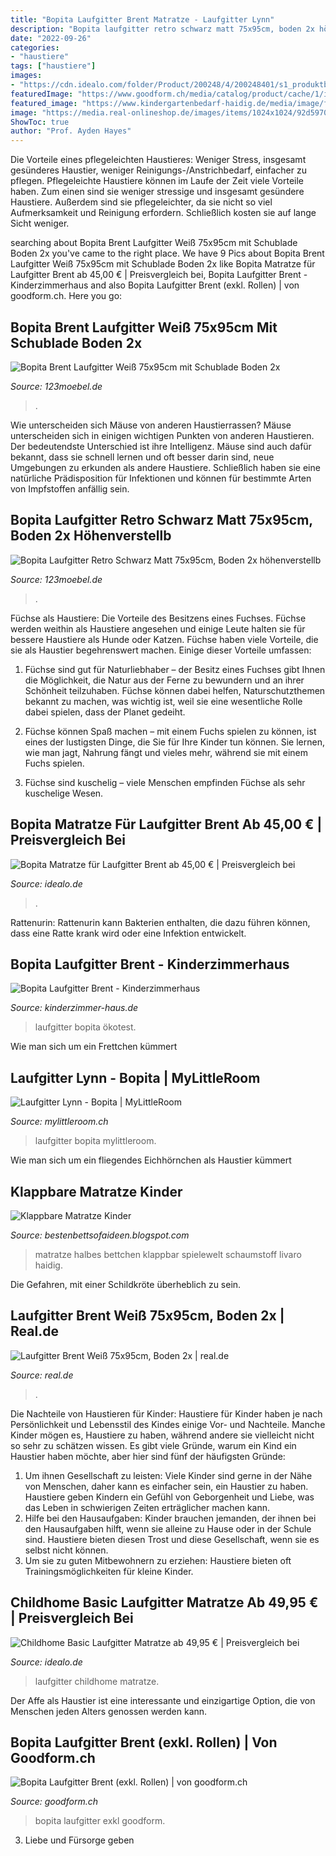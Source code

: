```yaml
---
title: "Bopita Laufgitter Brent Matratze - Laufgitter Lynn"
description: "Bopita laufgitter retro schwarz matt 75x95cm, boden 2x höhenverstellb"
date: "2022-09-26"
categories:
- "haustiere"
tags: ["haustiere"]
images:
- "https://cdn.idealo.com/folder/Product/200248/4/200248401/s1_produktbild_gross/bopita-matratze-fuer-laufgitter-brent.jpg"
featuredImage: "https://www.goodform.ch/media/catalog/product/cache/1/image/1800x/040ec09b1e35df139433887a97daa66f/d/a/dark_grey3_1.jpg"
featured_image: "https://www.kindergartenbedarf-haidig.de/media/image/f0/93/05/Matratze_klappbar_Haidig_600x600.jpg"
image: "https://media.real-onlineshop.de/images/items/1024x1024/92d5970ad793a73477cc6a34229f63c5.jpg"
ShowToc: true
author: "Prof. Ayden Hayes"
---
```



Die Vorteile eines pflegeleichten Haustieres: Weniger Stress, insgesamt gesünderes Haustier, weniger Reinigungs-/Anstrichbedarf, einfacher zu pflegen.
Pflegeleichte Haustiere können im Laufe der Zeit viele Vorteile haben. Zum einen sind sie weniger stressige und insgesamt gesündere Haustiere. Außerdem sind sie pflegeleichter, da sie nicht so viel Aufmerksamkeit und Reinigung erfordern. Schließlich kosten sie auf lange Sicht weniger.

	

		
searching about Bopita Brent Laufgitter Weiß 75x95cm mit Schublade Boden 2x you've came to the right place. We have 9 Pics about Bopita Brent Laufgitter Weiß 75x95cm mit Schublade Boden 2x like Bopita Matratze für Laufgitter Brent ab 45,00 € | Preisvergleich bei, Bopita Laufgitter Brent - Kinderzimmerhaus and also Bopita Laufgitter Brent (exkl. Rollen) | von goodform.ch. Here you go:
		
    
## Bopita Brent Laufgitter Weiß 75x95cm Mit Schublade Boden 2x

<img loading=lazy src="https://www.123moebel.de/out/pictures/generated/product/1/652_489_70/Laufgitter_Brent_Weiss_75x95cm_mit_Schublade_Boden_2x_hoehenverstellbar_Bopita_BP_1057_11_1.jpg" onerror="this.onerror=null;this.src='https://tse1.mm.bing.net/th?id=OIP.AjDrY2ZnoQVcU8jhVbxntwHaFj&amp;pid=15.1';" alt="Bopita Brent Laufgitter Weiß 75x95cm mit Schublade Boden 2x">

_Source: 123moebel.de_

>. 

	

Wie unterscheiden sich Mäuse von anderen Haustierrassen?
Mäuse unterscheiden sich in einigen wichtigen Punkten von anderen Haustieren. Der bedeutendste Unterschied ist ihre Intelligenz. Mäuse sind auch dafür bekannt, dass sie schnell lernen und oft besser darin sind, neue Umgebungen zu erkunden als andere Haustiere. Schließlich haben sie eine natürliche Prädisposition für Infektionen und können für bestimmte Arten von Impfstoffen anfällig sein.

    
## Bopita Laufgitter Retro Schwarz Matt 75x95cm, Boden 2x Höhenverstellb

<img loading=lazy src="https://www.123moebel.de/media/image/product/11431/lg/bopita-laufgitter-retro-schwarz-matt-75x95cm-boden-2x-hoehenverstellbar-bopita~5.jpg" onerror="this.onerror=null;this.src='https://tse3.mm.bing.net/th?id=OIP.ux54rzDb79T5XobhqjHzDQHaFj&amp;pid=15.1';" alt="Bopita Laufgitter Retro Schwarz Matt 75x95cm, Boden 2x höhenverstellb">

_Source: 123moebel.de_

>. 

	

Füchse als Haustiere: Die Vorteile des Besitzens eines Fuchses.
Füchse werden weithin als Haustiere angesehen und einige Leute halten sie für bessere Haustiere als Hunde oder Katzen. Füchse haben viele Vorteile, die sie als Haustier begehrenswert machen. Einige dieser Vorteile umfassen:
1) Füchse sind gut für Naturliebhaber – der Besitz eines Fuchses gibt Ihnen die Möglichkeit, die Natur aus der Ferne zu bewundern und an ihrer Schönheit teilzuhaben. Füchse können dabei helfen, Naturschutzthemen bekannt zu machen, was wichtig ist, weil sie eine wesentliche Rolle dabei spielen, dass der Planet gedeiht.

2) Füchse können Spaß machen – mit einem Fuchs spielen zu können, ist eines der lustigsten Dinge, die Sie für Ihre Kinder tun können. Sie lernen, wie man jagt, Nahrung fängt und vieles mehr, während sie mit einem Fuchs spielen.

3) Füchse sind kuschelig – viele Menschen empfinden Füchse als sehr kuschelige Wesen.

    
## Bopita Matratze Für Laufgitter Brent Ab 45,00 € | Preisvergleich Bei

<img loading=lazy src="https://cdn.idealo.com/folder/Product/200248/4/200248401/s1_produktbild_gross/bopita-matratze-fuer-laufgitter-brent.jpg" onerror="this.onerror=null;this.src='https://tse3.mm.bing.net/th?id=OIP.ZW80MH8JMv7Es_9mGWW-4AAAAA&amp;pid=15.1';" alt="Bopita Matratze für Laufgitter Brent ab 45,00 € | Preisvergleich bei">

_Source: idealo.de_

>. 

	

Rattenurin: Rattenurin kann Bakterien enthalten, die dazu führen können, dass eine Ratte krank wird oder eine Infektion entwickelt.

    
## Bopita Laufgitter Brent - Kinderzimmerhaus

<img loading=lazy src="https://www.kinderzimmer-haus.de/out/pictures/master/product/1/bopita-laufgitter-brent-oekotest-gut-4_2014_1052_1.jpg" onerror="this.onerror=null;this.src='https://tse4.mm.bing.net/th?id=OIP.d6kP6RYyYAMzgxwneWAf7wHaHa&amp;pid=15.1';" alt="Bopita Laufgitter Brent - Kinderzimmerhaus">

_Source: kinderzimmer-haus.de_

>laufgitter bopita ökotest. 

	

Wie man sich um ein Frettchen kümmert

    
## Laufgitter Lynn - Bopita | MyLittleRoom

<img loading=lazy src="https://www.mylittleroom.ch/media/catalog/product/cache/2/image/1800x/040ec09b1e35df139433887a97daa66f/b/o/bopita_lynn_parc.jpg" onerror="this.onerror=null;this.src='https://tse1.mm.bing.net/th?id=OIP.BasIsVgyFaQGVS5VhzJo8gHaHa&amp;pid=15.1';" alt="Laufgitter Lynn - Bopita | MyLittleRoom">

_Source: mylittleroom.ch_

>laufgitter bopita mylittleroom. 

	

Wie man sich um ein fliegendes Eichhörnchen als Haustier kümmert

    
## Klappbare Matratze Kinder

<img loading=lazy src="https://www.kindergartenbedarf-haidig.de/media/image/f0/93/05/Matratze_klappbar_Haidig_600x600.jpg" onerror="this.onerror=null;this.src='https://tse2.mm.bing.net/th?id=OIP.wAflQDQw4cdQwGqmbEB6ywHaFL&amp;pid=15.1';" alt="Klappbare Matratze Kinder">

_Source: bestenbettsofaideen.blogspot.com_

>matratze halbes bettchen klappbar spielewelt schaumstoff livaro haidig. 

	

Die Gefahren, mit einer Schildkröte überheblich zu sein.

    
## Laufgitter Brent Weiß 75x95cm, Boden 2x | Real.de

<img loading=lazy src="https://media.real-onlineshop.de/images/items/1024x1024/92d5970ad793a73477cc6a34229f63c5.jpg" onerror="this.onerror=null;this.src='https://tse2.mm.bing.net/th?id=OIP.o6_EG7IyB88TIT_Hc9_MYgHaFe&amp;pid=15.1';" alt="Laufgitter Brent Weiß 75x95cm, Boden 2x | real.de">

_Source: real.de_

>. 

	

Die Nachteile von Haustieren für Kinder:
Haustiere für Kinder haben je nach Persönlichkeit und Lebensstil des Kindes einige Vor- und Nachteile. Manche Kinder mögen es, Haustiere zu haben, während andere sie vielleicht nicht so sehr zu schätzen wissen. Es gibt viele Gründe, warum ein Kind ein Haustier haben möchte, aber hier sind fünf der häufigsten Gründe:
1. Um ihnen Gesellschaft zu leisten: Viele Kinder sind gerne in der Nähe von Menschen, daher kann es einfacher sein, ein Haustier zu haben. Haustiere geben Kindern ein Gefühl von Geborgenheit und Liebe, was das Leben in schwierigen Zeiten erträglicher machen kann.
2. Hilfe bei den Hausaufgaben: Kinder brauchen jemanden, der ihnen bei den Hausaufgaben hilft, wenn sie alleine zu Hause oder in der Schule sind. Haustiere bieten diesen Trost und diese Gesellschaft, wenn sie es selbst nicht können.
3. Um sie zu guten Mitbewohnern zu erziehen: Haustiere bieten oft Trainingsmöglichkeiten für kleine Kinder.

    
## Childhome Basic Laufgitter Matratze Ab 49,95 € | Preisvergleich Bei

<img loading=lazy src="https://cdn.idealo.com/folder/Product/200186/6/200186681/s1_produktbild_max/childhome-basic-laufgitter-matratze.jpg" onerror="this.onerror=null;this.src='https://tse3.mm.bing.net/th?id=OIP.eH4swolSV94eO3pPDKBL6gHaEh&amp;pid=15.1';" alt="Childhome Basic Laufgitter Matratze ab 49,95 € | Preisvergleich bei">

_Source: idealo.de_

>laufgitter childhome matratze. 

	

Der Affe als Haustier ist eine interessante und einzigartige Option, die von Menschen jeden Alters genossen werden kann.

    
## Bopita Laufgitter Brent (exkl. Rollen) | Von Goodform.ch

<img loading=lazy src="https://www.goodform.ch/media/catalog/product/cache/1/image/1800x/040ec09b1e35df139433887a97daa66f/d/a/dark_grey3_1.jpg" onerror="this.onerror=null;this.src='https://tse4.mm.bing.net/th?id=OIP.e5ygV8RMJZhaLNhfespX9wHaE8&amp;pid=15.1';" alt="Bopita Laufgitter Brent (exkl. Rollen) | von goodform.ch">

_Source: goodform.ch_

>bopita laufgitter exkl goodform. 

	

3. Liebe und Fürsorge geben

